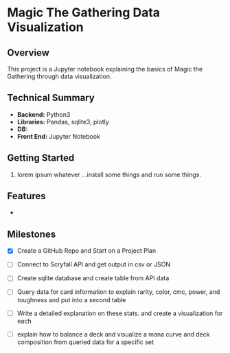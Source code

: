 # Magic The Gathering Data Visualization

## Overview
This project is a Jupyter notebook explaining the basics of Magic the Gathering through data visualization.

## Technical Summary

-  **Backend:** Python3 
-  **Libraries:** Pandas, sqlite3, plotly
-  **DB:**
-  **Front End:** Jupyter Notebook

## Getting Started

1. lorem ipsum whatever ...install some things and run some things.

## Features

- 


## Milestones

- [x] Create a GitHub Repo and Start on a Project Plan
- [ ] Connect to Scryfall API and get output in csv or JSON
- [ ] Create sqlite database and create table from API data
- [ ] Query data for card information to explain rarity, color, cmc, power, and toughness and put into a second table
- [ ] Write a detailed explanation on these stats. and create a visualization for each
- [ ] explain how to balance a deck and visualize a mana curve and deck composition from queried data for a specific set

